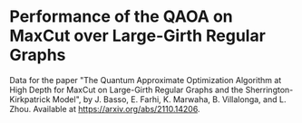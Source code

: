 # Performance of the QAOA on MaxCut over Large-Girth Regular Graphs
Data for the paper "The Quantum Approximate Optimization Algorithm at High Depth for MaxCut on Large-Girth Regular Graphs and the Sherrington-Kirkpatrick Model", by J. Basso, E. Farhi, K. Marwaha, B. Villalonga, and L. Zhou. Available at https://arxiv.org/abs/2110.14206.
